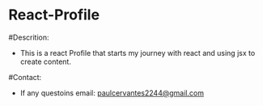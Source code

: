 # React-Profile

#Descrition:
 - This is a react Profile that starts my journey with react and using jsx to create content.

#Contact:
- If any questoins email: paulcervantes2244@gmail.com
